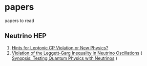 # papers

papers to read


## Neutrino HEP

1. [Hints for Leptonic CP Violation or New Physics?](http://journals.aps.org/prl/abstract/10.1103/PhysRevLett.117.031801)
2. [Violation of the Leggett-Garg Inequality in Neutrino Oscillations](http://journals.aps.org/prl/abstract/10.1103/PhysRevLett.117.050402) ( [Synopsis: Testing Quantum Physics with Neutrinos](http://physics.aps.org/synopsis-for/10.1103/PhysRevLett.117.050402) )

